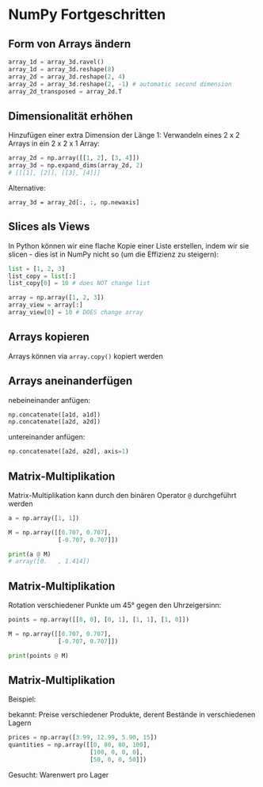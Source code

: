 # NumPy Fortgeschritten

## Form von Arrays ändern

```py
array_1d = array_3d.ravel()
array_1d = array_3d.reshape(8)
array_2d = array_3d.reshape(2, 4)
array_2d = array_3d.reshape(2, -1) # automatic second dimension
array_2d_transposed = array_2d.T
```

## Dimensionalität erhöhen

Hinzufügen einer extra Dimension der Länge 1: Verwandeln eines 2 x 2 Arrays in ein 2 x 2 x 1 Array:

```py
array_2d = np.array([[1, 2], [3, 4]])
array_3d = np.expand_dims(array_2d, 2)
# [[[1], [2]], [[3], [4]]]
```

Alternative:

```
array_3d = array_2d[:, :, np.newaxis]
```

## Slices als Views

In Python können wir eine flache Kopie einer Liste erstellen, indem wir sie slicen - dies ist in NumPy nicht so (um die Effizienz zu steigern):

```py
list = [1, 2, 3]
list_copy = list[:]
list_copy[0] = 10 # does NOT change list

array = np.array([1, 2, 3])
array_view = array[:]
array_view[0] = 10 # DOES change array
```

## Arrays kopieren

Arrays können via `array.copy()` kopiert werden

## Arrays aneinanderfügen

nebeineinander anfügen:

```py
np.concatenate([a1d, a1d])
np.concatenate([a2d, a2d])
```

untereinander anfügen:

```py
np.concatenate([a2d, a2d], axis=1)
```

## Matrix-Multiplikation

Matrix-Multiplikation kann durch den binären Operator `@` durchgeführt werden

```py
a = np.array([1, 1])

M = np.array([[0.707, 0.707],
              [-0.707, 0.707]])

print(a @ M)
# array([0.   , 1.414])
```

## Matrix-Multiplikation

Rotation verschiedener Punkte um 45° gegen den Uhrzeigersinn:

```py
points = np.array([[0, 0], [0, 1], [1, 1], [1, 0]])

M = np.array([[0.707, 0.707],
              [-0.707, 0.707]])

print(points @ M)
```

## Matrix-Multiplikation

Beispiel:

bekannt: Preise verschiedener Produkte, derent Bestände in verschiedenen Lagern

```py
prices = np.array([3.99, 12.99, 5.90, 15])
quantities = np.array([[0, 80, 80, 100],
                       [100, 0, 0, 0],
                       [50, 0, 0, 50]])
```

Gesucht: Warenwert pro Lager
